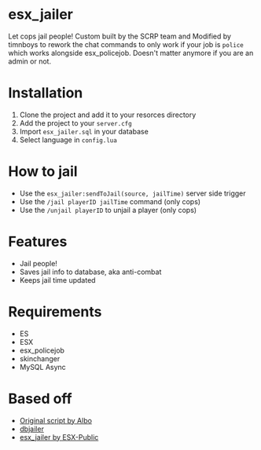 # esx_jailer
Let cops jail people! Custom built by the SCRP team and Modified by timnboys to rework the chat commands to only work if your job is `police` which works alongside esx_policejob. Doesn't matter anymore if you are an admin or not.

# Installation
1. Clone the project and add it to your resorces directory
2. Add the project to your `server.cfg`
3. Import `esx_jailer.sql` in your database
4. Select language in `config.lua`

# How to jail
- Use the `esx_jailer:sendToJail(source, jailTime)` server side trigger
- Use the `/jail playerID jailTime` command (only cops)
- Use the `/unjail playerID` to unjail a player (only cops)

# Features
- Jail people!
- Saves jail info to database, aka anti-combat
- Keeps jail time updated

# Requirements
- ES
- ESX
- esx_policejob
- skinchanger
- MySQL Async

# Based off
- [Original script by Albo](https://forum.fivem.net/t/release-fx-jailer-1-1-0-0/41963)
- [dbjailer](https://github.com/SSPU1W/dbjailer)
- [esx_jailer by ESX-Public](https://github.com/ESX-PUBLIC/esx_jailer)
